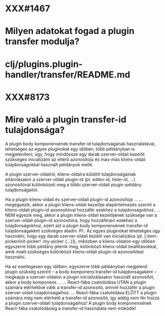 
# XXX#1467
# Milyen adatokat fogad a plugin transfer modulja?
# clj/plugins.plugin-handler/transfer/README.md

# XXX#8173
# Mire való a plugin transfer-id tulajdonsága?
  A plugin body komponensének transfer-id tulajdonságának használatával, lehetséges
  az egyes pluginokat egy időben, több példányban is megjeleníteni, úgy,
  hogy mindössze egy darab szerver-oldali kezelőt szükséges inicializálni
  az eltérő azonosítójú és más-más kliens-oldali tulajdonságokkal használt
  példányok mellé.

  A plugin szerver-oldalról, kliens-oldalra küldött tulajdonságainak eltárolásakor
  a szerver-oldali plugin-id (pl. editor-id, lister-id, ...) azonosítóval különbözeti
  meg a többi szerver-oldali plugin-példány tulajdonságaitól.

  Ha a plugin kliens-oldali és szerver-oldali plugin-id azonosítója ...
  ... megegyezik, akkor a plugin kliens-oldali kezelője alapértelmezés szerint
      a kliens-oldali plugin-id azonosítóval hozzáfér ezekhez a tulajdonságokhoz.
  ... NEM egyezik meg, akkor a plugin kliens-oldali kezelőjének szüksége van
      a szerver-oldali plugin-id azonosítóra, hogy hozzáférjen ezekhez
      a tulajdonságokhoz, ezért azt a plugin body komponensének transfer-id
      tulajdonságaként szükséges átadni.
      Pl.: Az egyes pluginokat lehetséges úgy használni, hogy egy darab szerver-oldali
           kezelő van inicializálva (pl. [:item-picker/init-picker! :my-picker {...}]),
           miközben a kliens-oldalon egy időben egyszerre több példány jelenik meg,
           különböző kliens-oldali beállításokkal, amik miatt szükséges különböző
           kliens-oldali plugin-id azonosítókat használni.

  Ha az esetlegesen egy időben, egyszerre több példányban megjelenő plugin szükség
  szerint – a body komponens transfer-id tulajdonságaként – megkapja a szerver-oldalon
  a plugin inicializálásakor használt azonosítót, akkor a body komponens ...
  ... React-fába csatolódása UTÁN a plugin számára elérhetővé válik a transfer-id
      azonosító, amivel hozzáfér a plugin szerver-oldali tulajdonságaihoz.
  ... React-fába csatolódása ELŐTT a plugin számára még nem elérhető a transfer-id
      azonosító, így addig nem fér hozzá a plugin szerver-oldali tulajdonságaihoz!
      A plugin body komponensének React-fába csatolódásáig a transfer-id használata
      nem működik!
